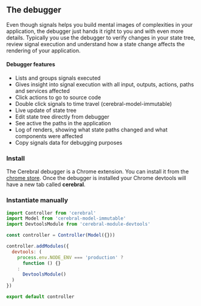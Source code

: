 ## The debugger

Even though signals helps you build mental images of complexities in your application, the debugger just hands it right to you and with even more details. Typically you use the debugger to verify changes in your state tree, review signal execution and understand how a state change affects the rendering of your application.

#### Debugger features

- Lists and groups signals executed
- Gives insight into signal execution with all input, outputs, actions, paths and services affected
- Click actions to go to source code
- Double click signals to time travel (cerebral-model-immutable)
- Live update of state tree
- Edit state tree directly from debugger
- See active the paths in the application
- Log of renders, showing what state paths changed and what components were affected
- Copy signals data for debugging purposes

### Install
The Cerebral debugger is a Chrome extension. You can install it from the [chrome store](https://chrome.google.com/webstore/detail/cerebral-debugger/ddefoknoniaeoikpgneklcbjlipfedbb). Once the debugger is installed your Chrome devtools will have a new tab called **cerebral**.

### Instantiate manually
```javascript
import Controller from 'cerebral'
import Model from 'cerebral-model-immutable'
import DevtoolsModule from 'cerebral-module-devtools'

const controller = Controller(Model({}))

controller.addModules({
  devtools: (
    process.env.NODE_ENV === 'production' ?
      function () {}
    :
      DevtoolsModule()
  )
})

export default controller
```
